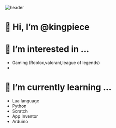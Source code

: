 ![header](https://capsule-render.vercel.app/api?type=shark&color=timeGradient&height=200&section=header&text=JunHyuk%20&animation=scaleIn&fontSize=40)


# 👋 Hi, I’m @kingpiece

# 👀 I’m interested in ...
- Gaming (Roblox,valorant,league of legends)
- 
# 🌱 I’m currently learning ...
- Lua language
- Python
- Scratch
- App Inventor
- Arduino

<!---
kingpiece/kingpiece is a ✨ special ✨ repository because its `README.md` (this file) appears on your GitHub profile.
You can click the Preview link to take a look at your changes.
--->
